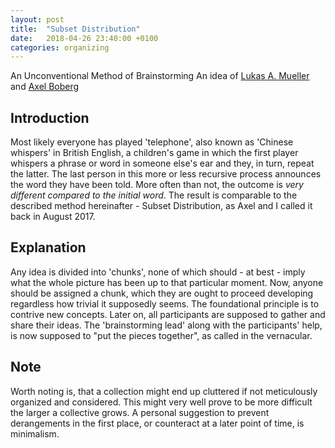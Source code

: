```yaml
---
layout: post
title:  "Subset Distribution"
date:   2018-04-26 23:40:00 +0100
categories: organizing
---
```

An Unconventional Method of Brainstorming
An idea of [Lukas A. Mueller](http://lukasam.com) and [Axel Boberg](http://axelboberg.se)

## Introduction
Most likely everyone has played 'telephone', also known as 'Chinese whispers'
in British English, a children's game in which the first player whispers a
phrase or word in someone else's ear and they, in turn, repeat the latter.
The last person in this more or less recursive process announces the word
they have been told. More often than not, the outcome is *very different
compared to the initial word*. The result is comparable to the described method
hereinafter - Subset Distribution, as Axel and I called it back in August 2017.

## Explanation
Any idea is divided into 'chunks', none of which should - at best - imply what
the whole picture has been up to that particular moment.
Now, anyone should be assigned a chunk, which they are ought to proceed
developing regardless how trivial it supposedly seems. The foundational
principle is to contrive new concepts. Later on, all participants are supposed
to gather and share their ideas. The 'brainstorming lead' along with the
participants' help, is now supposed to "put the pieces together", as called in
the vernacular.

## Note
Worth noting is, that a collection might end up cluttered if not meticulously
organized and considered. This might very well prove to be more difficult the
larger a collective grows. A personal suggestion to prevent derangements in the
first place, or counteract at a later point of time, is minimalism.
